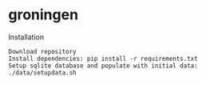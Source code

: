 # groningen
Installation

    Download repository
    Install dependencies: pip install -r requirements.txt
    Setup sqlite database and populate with initial data: ./data/setupdata.sh
